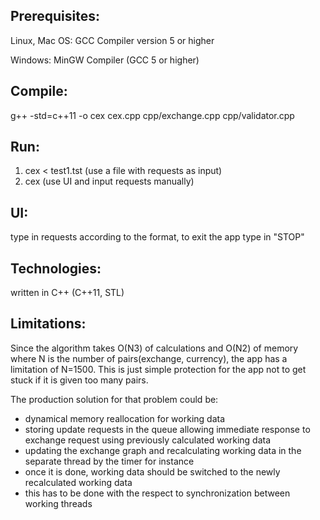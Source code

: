 Prerequisites:
--------------

Linux, Mac OS:
GCC Compiler version 5 or higher

Windows:
MinGW Compiler (GCC 5 or higher)

Compile:
--------
g++ -std=c++11 -o cex cex.cpp cpp/exchange.cpp cpp/validator.cpp

Run:
----
1) cex < test1.tst   (use a file with requests as input)
2) cex               (use UI and input requests manually)

UI:
---
type in requests according to the format, to exit the app type in "STOP"

Technologies:
-------------
written in C++ (C++11, STL)

Limitations:
------------
Since the algorithm takes O(N3) of calculations and O(N2) of memory where N is the number of pairs(exchange, currency),
the app has a limitation of N=1500. This is just simple protection for the app not to get stuck if it is given too many pairs.

The production solution for that problem could be:
- dynamical memory reallocation for working data
- storing update requests in the queue allowing immediate response to exchange request using previously calculated working data
- updating the exchange graph and recalculating working data in the separate thread by the timer for instance
- once it is done, working data should be switched to the newly recalculated working data
- this has to be done with the respect to synchronization between working threads